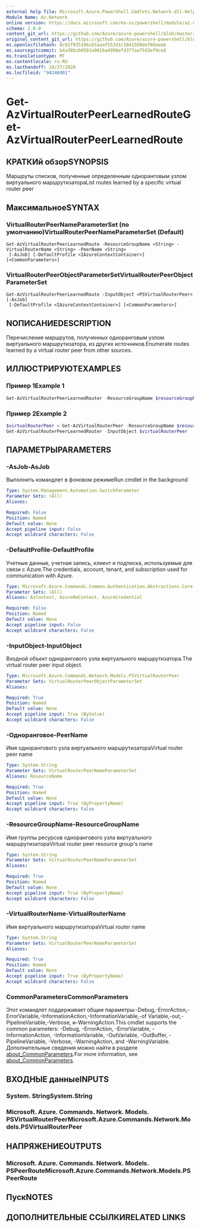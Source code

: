 ```yaml
---
external help file: Microsoft.Azure.PowerShell.Cmdlets.Network.dll-Help.xml
Module Name: Az.Network
online version: https://docs.microsoft.com/en-us/powershell/module/az.network/get-azvirtualrouterpeerlearnedroute
schema: 2.0.0
content_git_url: https://github.com/Azure/azure-powershell/blob/master/src/Network/Network/help/Get-AzVirtualRouterPeerLearnedRoute.md
original_content_git_url: https://github.com/Azure/azure-powershell/blob/master/src/Network/Network/help/Get-AzVirtualRouterPeerLearnedRoute.md
ms.openlocfilehash: 8c01f935196cb5aaaf553d1c1041589def80aeeb
ms.sourcegitcommit: b4a38bcb0501a9016a4998efd377aa75d3ef9ce8
ms.translationtype: MT
ms.contentlocale: ru-RU
ms.lasthandoff: 10/27/2020
ms.locfileid: "94246901"
---
```

# <span data-ttu-id="aa06c-101">Get-AzVirtualRouterPeerLearnedRoute</span><span class="sxs-lookup"><span data-stu-id="aa06c-101">Get-AzVirtualRouterPeerLearnedRoute</span></span>

## <span data-ttu-id="aa06c-102">КРАТКИй обзор</span><span class="sxs-lookup"><span data-stu-id="aa06c-102">SYNOPSIS</span></span>
<span data-ttu-id="aa06c-103">Маршруты списков, полученные определенным одноранговым узлом виртуального маршрутизатора</span><span class="sxs-lookup"><span data-stu-id="aa06c-103">List routes learned by a specific virtual router peer</span></span>

## <span data-ttu-id="aa06c-104">Максимальное</span><span class="sxs-lookup"><span data-stu-id="aa06c-104">SYNTAX</span></span>

### <span data-ttu-id="aa06c-105">VirtualRouterPeerNameParameterSet (по умолчанию)</span><span class="sxs-lookup"><span data-stu-id="aa06c-105">VirtualRouterPeerNameParameterSet (Default)</span></span>
```
Get-AzVirtualRouterPeerLearnedRoute -ResourceGroupName <String> -VirtualRouterName <String> -PeerName <String>
 [-AsJob] [-DefaultProfile <IAzureContextContainer>] [<CommonParameters>]
```

### <span data-ttu-id="aa06c-106">VirtualRouterPeerObjectParameterSet</span><span class="sxs-lookup"><span data-stu-id="aa06c-106">VirtualRouterPeerObjectParameterSet</span></span>
```
Get-AzVirtualRouterPeerLearnedRoute -InputObject <PSVirtualRouterPeer> [-AsJob]
 [-DefaultProfile <IAzureContextContainer>] [<CommonParameters>]
```

## <span data-ttu-id="aa06c-107">NОПИСАНИЕ</span><span class="sxs-lookup"><span data-stu-id="aa06c-107">DESCRIPTION</span></span>
<span data-ttu-id="aa06c-108">Перечисление маршрутов, полученных одноранговым узлом виртуального маршрутизатора, из других источников.</span><span class="sxs-lookup"><span data-stu-id="aa06c-108">Enumerate routes learned by a virtual router peer from other sources.</span></span>

## <span data-ttu-id="aa06c-109">ИЛЛЮСТРИРУЮТ</span><span class="sxs-lookup"><span data-stu-id="aa06c-109">EXAMPLES</span></span>

### <span data-ttu-id="aa06c-110">Пример 1</span><span class="sxs-lookup"><span data-stu-id="aa06c-110">Example 1</span></span>
```powershell
Get-AzVirtualRouterPeerLearnedRouter -ResourceGroupName $resourceGroupName -VirtualRouterName $virtualRouterName -PeerName $peerName
```

### <span data-ttu-id="aa06c-111">Пример 2</span><span class="sxs-lookup"><span data-stu-id="aa06c-111">Example 2</span></span>
```powershell
$virtualRouterPeer = Get-AzVirtualRouterPeer -ResourceGroupName $resourceGroupName -VirtualRouterName $virtualRouterName -PeerName $peerName
Get-AzVirtualRouterPeerLearnedRouter -InputObject $virtualRouterPeer
```

## <span data-ttu-id="aa06c-112">ПАРАМЕТРЫ</span><span class="sxs-lookup"><span data-stu-id="aa06c-112">PARAMETERS</span></span>

### <span data-ttu-id="aa06c-113">-AsJob</span><span class="sxs-lookup"><span data-stu-id="aa06c-113">-AsJob</span></span>
<span data-ttu-id="aa06c-114">Выполнить командлет в фоновом режиме</span><span class="sxs-lookup"><span data-stu-id="aa06c-114">Run cmdlet in the background</span></span>

```yaml
Type: System.Management.Automation.SwitchParameter
Parameter Sets: (All)
Aliases:

Required: False
Position: Named
Default value: None
Accept pipeline input: False
Accept wildcard characters: False
```

### <span data-ttu-id="aa06c-115">-DefaultProfile</span><span class="sxs-lookup"><span data-stu-id="aa06c-115">-DefaultProfile</span></span>
<span data-ttu-id="aa06c-116">Учетные данные, учетная запись, клиент и подписка, используемые для связи с Azure.</span><span class="sxs-lookup"><span data-stu-id="aa06c-116">The credentials, account, tenant, and subscription used for communication with Azure.</span></span>

```yaml
Type: Microsoft.Azure.Commands.Common.Authentication.Abstractions.Core.IAzureContextContainer
Parameter Sets: (All)
Aliases: AzContext, AzureRmContext, AzureCredential

Required: False
Position: Named
Default value: None
Accept pipeline input: False
Accept wildcard characters: False
```

### <span data-ttu-id="aa06c-117">-InputObject</span><span class="sxs-lookup"><span data-stu-id="aa06c-117">-InputObject</span></span>
<span data-ttu-id="aa06c-118">Входной объект однорангового узла виртуального маршрутизатора.</span><span class="sxs-lookup"><span data-stu-id="aa06c-118">The virtual router peer input object.</span></span>

```yaml
Type: Microsoft.Azure.Commands.Network.Models.PSVirtualRouterPeer
Parameter Sets: VirtualRouterPeerObjectParameterSet
Aliases:

Required: True
Position: Named
Default value: None
Accept pipeline input: True (ByValue)
Accept wildcard characters: False
```

### <span data-ttu-id="aa06c-119">-Одноранговое</span><span class="sxs-lookup"><span data-stu-id="aa06c-119">-PeerName</span></span>
<span data-ttu-id="aa06c-120">Имя однорангового узла виртуального маршрутизатора</span><span class="sxs-lookup"><span data-stu-id="aa06c-120">Virtual router peer name</span></span>

```yaml
Type: System.String
Parameter Sets: VirtualRouterPeerNameParameterSet
Aliases: ResourceName

Required: True
Position: Named
Default value: None
Accept pipeline input: True (ByPropertyName)
Accept wildcard characters: False
```

### <span data-ttu-id="aa06c-121">-ResourceGroupName</span><span class="sxs-lookup"><span data-stu-id="aa06c-121">-ResourceGroupName</span></span>
<span data-ttu-id="aa06c-122">Имя группы ресурсов однорангового узла виртуального маршрутизатора</span><span class="sxs-lookup"><span data-stu-id="aa06c-122">Virtual router peer resource group's name</span></span>

```yaml
Type: System.String
Parameter Sets: VirtualRouterPeerNameParameterSet
Aliases:

Required: True
Position: Named
Default value: None
Accept pipeline input: True (ByPropertyName)
Accept wildcard characters: False
```

### <span data-ttu-id="aa06c-123">-VirtualRouterName</span><span class="sxs-lookup"><span data-stu-id="aa06c-123">-VirtualRouterName</span></span>
<span data-ttu-id="aa06c-124">Имя виртуального маршрутизатора</span><span class="sxs-lookup"><span data-stu-id="aa06c-124">Virtual router name</span></span>

```yaml
Type: System.String
Parameter Sets: VirtualRouterPeerNameParameterSet
Aliases:

Required: True
Position: Named
Default value: None
Accept pipeline input: True (ByPropertyName)
Accept wildcard characters: False
```

### <span data-ttu-id="aa06c-125">CommonParameters</span><span class="sxs-lookup"><span data-stu-id="aa06c-125">CommonParameters</span></span>
<span data-ttu-id="aa06c-126">Этот командлет поддерживает общие параметры:-Debug,-ErrorAction,-ErrorVariable,-InformationAction,-InformationVariable,-of Variable,-out,-PipelineVariable,-Verbose, и-WarningAction.</span><span class="sxs-lookup"><span data-stu-id="aa06c-126">This cmdlet supports the common parameters: -Debug, -ErrorAction, -ErrorVariable, -InformationAction, -InformationVariable, -OutVariable, -OutBuffer, -PipelineVariable, -Verbose, -WarningAction, and -WarningVariable.</span></span> <span data-ttu-id="aa06c-127">Дополнительные сведения можно найти в разделе [about_CommonParameters](http://go.microsoft.com/fwlink/?LinkID=113216).</span><span class="sxs-lookup"><span data-stu-id="aa06c-127">For more information, see [about_CommonParameters](http://go.microsoft.com/fwlink/?LinkID=113216).</span></span>

## <span data-ttu-id="aa06c-128">ВХОДНЫЕ данные</span><span class="sxs-lookup"><span data-stu-id="aa06c-128">INPUTS</span></span>

### <span data-ttu-id="aa06c-129">System. String</span><span class="sxs-lookup"><span data-stu-id="aa06c-129">System.String</span></span>

### <span data-ttu-id="aa06c-130">Microsoft. Azure. Commands. Network. Models. PSVirtualRouterPeer</span><span class="sxs-lookup"><span data-stu-id="aa06c-130">Microsoft.Azure.Commands.Network.Models.PSVirtualRouterPeer</span></span>

## <span data-ttu-id="aa06c-131">НАПРЯЖЕНИЕ</span><span class="sxs-lookup"><span data-stu-id="aa06c-131">OUTPUTS</span></span>

### <span data-ttu-id="aa06c-132">Microsoft. Azure. Commands. Network. Models. PSPeerRoute</span><span class="sxs-lookup"><span data-stu-id="aa06c-132">Microsoft.Azure.Commands.Network.Models.PSPeerRoute</span></span>

## <span data-ttu-id="aa06c-133">Пуск</span><span class="sxs-lookup"><span data-stu-id="aa06c-133">NOTES</span></span>

## <span data-ttu-id="aa06c-134">ДОПОЛНИТЕЛЬНЫЕ ССЫЛКИ</span><span class="sxs-lookup"><span data-stu-id="aa06c-134">RELATED LINKS</span></span>
